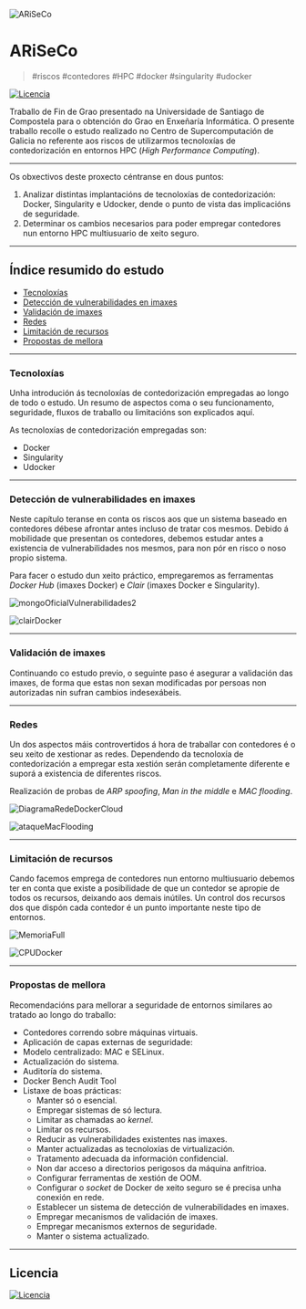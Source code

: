 ![ARiSeCo](ARiSeCo.PNG)

# ARiSeCo

> #riscos #contedores #HPC #docker #singularity #udocker

[![Licencia](http://img.shields.io/:license-mit-blue.svg?style=flat-square)](http://badges.mit-license.org)

Traballo de Fin de Grao presentado na Universidade de Santiago de Compostela para o obtención do Grao en Enxeñaría Informática. O presente traballo recolle o estudo realizado no Centro de Supercomputación de Galicia no referente aos riscos de utilizarmos tecnoloxías de contedorización en entornos HPC (_High Performance Computing_).

---

Os obxectivos deste proxecto céntranse en dous puntos:

1. Analizar distintas implantacións de tecnoloxías de contedorización: Docker, Singularity e Udocker, dende o punto de vista das implicacións de seguridade.
2. Determinar os cambios necesarios para poder empregar contedores nun entorno HPC multiusuario de xeito seguro.

---

##  Índice resumido do estudo

- [Tecnoloxías](#tecnoloxías)
- [Detección de vulnerabilidades en imaxes](#Detección-de-vulnerabilidades-en-imaxes)
- [Validación de imaxes](#Validación-de-imaxes)
- [Redes](#Redes)
- [Limitación de recursos](#Limitación-de-recursos)
- [Propostas de mellora](#Propostas-de-mellora)  

---

### Tecnoloxías

Unha introdución ás tecnoloxías de contedorización empregadas ao longo de todo o estudo. Un resumo de aspectos coma o seu funcionamento, seguridade, fluxos de traballo ou limitacións son explicados aquí.

As tecnoloxías de contedorización empregadas son:

- Docker
- Singularity
- Udocker

---

### Detección de vulnerabilidades en imaxes

Neste capítulo teranse en conta os riscos aos que un sistema baseado en  contedores débese afrontar antes incluso de tratar cos mesmos. Debido á  mobilidade que presentan os contedores, debemos estudar antes a  existencia de vulnerabilidades nos mesmos, para non pór en risco o noso  propio sistema.

Para facer o estudo dun xeito práctico, empregaremos as ferramentas _Docker Hub_ (imaxes Docker) e _Clair_ (imaxes Docker e Singularity).

![mongoOficialVulnerabilidades2](figuras/mongoOficialVulnerabilidades2.png)

![clairDocker](figuras/clairDocker.png)

---

### Validación de imaxes

Continuando co estudo previo, o seguinte paso é asegurar a validación das imaxes, de forma que estas non sexan modificadas por persoas non autorizadas nin sufran cambios indesexábeis.

---

### Redes

Un dos aspectos máis controvertidos á hora de traballar con contedores é  o seu xeito de xestionar as redes. Dependendo da tecnoloxía de  contedorización a empregar esta xestión serán completamente diferente e  suporá a existencia de diferentes riscos.

Realización de probas de _ARP spoofing_, _Man in the middle_ e _MAC flooding_.

![DiagramaRedeDockerCloud](figuras/DiagramaRedeDockerCloud.png)



![ataqueMacFlooding](figuras/ataqueMacFlooding.png)

---

### Limitación de recursos

Cando facemos emprega de contedores nun entorno multiusuario debemos ter en conta que existe a posibilidade de que un contedor se apropie de todos  os recursos, deixando aos demais inútiles. Un control dos recursos dos que dispón cada contedor é un punto importante neste tipo de entornos.

![MemoriaFull](figuras/MemoriaFull.png)

![CPUDocker](figuras/CPUDocker.png)

---

### Propostas de mellora

Recomendacións para mellorar a seguridade de entornos similares ao tratado ao longo do traballo:

- Contedores correndo sobre máquinas virtuais.
- Aplicación de capas externas de seguridade:
- Modelo centralizado: MAC e SELinux.
- Actualización do sistema.
- Auditoría do sistema.
- Docker Bench Audit Tool
- Listaxe de boas prácticas:
  - Manter só o esencial.
  - Empregar sistemas de só lectura.
  - Limitar as chamadas ao _kernel_.
  - Limitar os recursos.
  - Reducir as vulnerabilidades existentes nas imaxes.
  - Manter actualizadas as tecnoloxías de virtualización.
  - Tratamento adecuada da información confidencial.
  - Non dar acceso a directorios perigosos da máquina anfitrioa.
  - Configurar ferramentas de xestión de OOM.
  - Configurar o _socket_ de Docker de xeito seguro se é precisa unha conexión en rede.
  - Establecer un sistema de detección de vulnerabilidades en imaxes.
  - Empregar mecanismos de validación de imaxes.
  - Empregar mecanismos externos de seguridade.
  - Manter o sistema actualizado.

---

## Licencia

[![Licencia](http://img.shields.io/:license-mit-blue.svg?style=flat-square)](http://badges.mit-license.org)